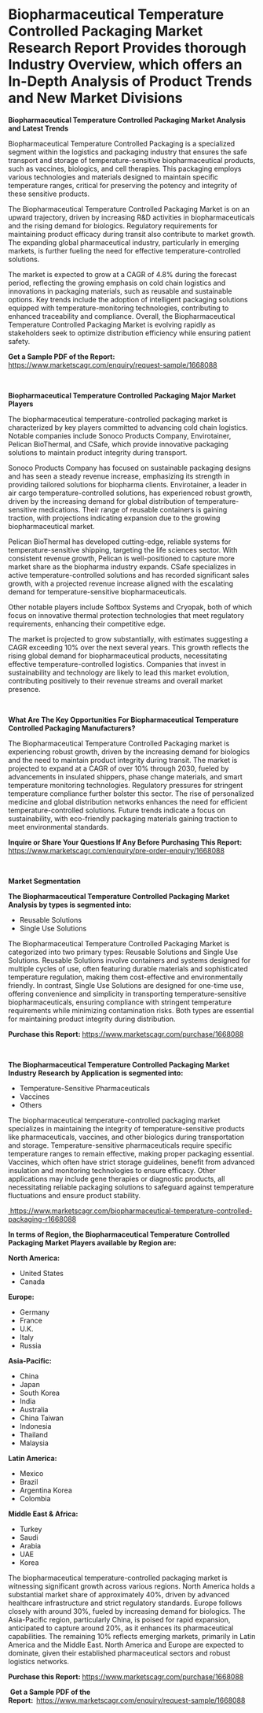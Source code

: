 <p><h1>Biopharmaceutical Temperature Controlled Packaging Market Research Report Provides thorough Industry Overview, which offers an In-Depth Analysis of Product Trends and New Market Divisions</h1></p><p><strong>Biopharmaceutical Temperature Controlled Packaging Market Analysis and Latest Trends</strong></p>
<p><p>Biopharmaceutical Temperature Controlled Packaging is a specialized segment within the logistics and packaging industry that ensures the safe transport and storage of temperature-sensitive biopharmaceutical products, such as vaccines, biologics, and cell therapies. This packaging employs various technologies and materials designed to maintain specific temperature ranges, critical for preserving the potency and integrity of these sensitive products.</p><p>The Biopharmaceutical Temperature Controlled Packaging Market is on an upward trajectory, driven by increasing R&D activities in biopharmaceuticals and the rising demand for biologics. Regulatory requirements for maintaining product efficacy during transit also contribute to market growth. The expanding global pharmaceutical industry, particularly in emerging markets, is further fueling the need for effective temperature-controlled solutions.</p><p>The market is expected to grow at a CAGR of 4.8% during the forecast period, reflecting the growing emphasis on cold chain logistics and innovations in packaging materials, such as reusable and sustainable options. Key trends include the adoption of intelligent packaging solutions equipped with temperature-monitoring technologies, contributing to enhanced traceability and compliance. Overall, the Biopharmaceutical Temperature Controlled Packaging Market is evolving rapidly as stakeholders seek to optimize distribution efficiency while ensuring patient safety.</p></p>
<p><strong>Get a Sample PDF of the Report:&nbsp;</strong> <a href="https://www.marketscagr.com/enquiry/request-sample/1668088?utm_campaign=1932&utm_medium=2&utm_source=Github&utm_content=ia&utm_term=19042025&utm_id=biopharmaceutical-temperature-controlled-packaging">https://www.marketscagr.com/enquiry/request-sample/1668088</a></p>
<p>&nbsp;</p>
<p><strong>Biopharmaceutical Temperature Controlled Packaging Major Market Players</strong></p>
<p><p>The biopharmaceutical temperature-controlled packaging market is characterized by key players committed to advancing cold chain logistics. Notable companies include Sonoco Products Company, Envirotainer, Pelican BioThermal, and CSafe, which provide innovative packaging solutions to maintain product integrity during transport.</p><p>Sonoco Products Company has focused on sustainable packaging designs and has seen a steady revenue increase, emphasizing its strength in providing tailored solutions for biopharma clients. Envirotainer, a leader in air cargo temperature-controlled solutions, has experienced robust growth, driven by the increasing demand for global distribution of temperature-sensitive medications. Their range of reusable containers is gaining traction, with projections indicating expansion due to the growing biopharmaceutical market.</p><p>Pelican BioThermal has developed cutting-edge, reliable systems for temperature-sensitive shipping, targeting the life sciences sector. With consistent revenue growth, Pelican is well-positioned to capture more market share as the biopharma industry expands. CSafe specializes in active temperature-controlled solutions and has recorded significant sales growth, with a projected revenue increase aligned with the escalating demand for temperature-sensitive biopharmaceuticals.</p><p>Other notable players include Softbox Systems and Cryopak, both of which focus on innovative thermal protection technologies that meet regulatory requirements, enhancing their competitive edge.</p><p>The market is projected to grow substantially, with estimates suggesting a CAGR exceeding 10% over the next several years. This growth reflects the rising global demand for biopharmaceutical products, necessitating effective temperature-controlled logistics. Companies that invest in sustainability and technology are likely to lead this market evolution, contributing positively to their revenue streams and overall market presence.</p></p>
<p>&nbsp;</p>
<p><strong>What Are The Key Opportunities For Biopharmaceutical Temperature Controlled Packaging Manufacturers?</strong></p>
<p><p>The Biopharmaceutical Temperature Controlled Packaging market is experiencing robust growth, driven by the increasing demand for biologics and the need to maintain product integrity during transit. The market is projected to expand at a CAGR of over 10% through 2030, fueled by advancements in insulated shippers, phase change materials, and smart temperature monitoring technologies. Regulatory pressures for stringent temperature compliance further bolster this sector. The rise of personalized medicine and global distribution networks enhances the need for efficient temperature-controlled solutions. Future trends indicate a focus on sustainability, with eco-friendly packaging materials gaining traction to meet environmental standards.</p></p>
<p><strong>Inquire or Share Your Questions If Any Before Purchasing This Report:</strong> <a href="https://www.marketscagr.com/enquiry/pre-order-enquiry/1668088?utm_campaign=1932&utm_medium=2&utm_source=Github&utm_content=ia&utm_term=19042025&utm_id=biopharmaceutical-temperature-controlled-packaging">https://www.marketscagr.com/enquiry/pre-order-enquiry/1668088</a></p>
<p>&nbsp;</p>
<p><strong>Market Segmentation</strong></p>
<p><strong>The Biopharmaceutical Temperature Controlled Packaging Market Analysis by types is segmented into:</strong></p>
<p><ul><li>Reusable Solutions</li><li>Single Use Solutions</li></ul></p>
<p><p>The Biopharmaceutical Temperature Controlled Packaging Market is categorized into two primary types: Reusable Solutions and Single Use Solutions. Reusable Solutions involve containers and systems designed for multiple cycles of use, often featuring durable materials and sophisticated temperature regulation, making them cost-effective and environmentally friendly. In contrast, Single Use Solutions are designed for one-time use, offering convenience and simplicity in transporting temperature-sensitive biopharmaceuticals, ensuring compliance with stringent temperature requirements while minimizing contamination risks. Both types are essential for maintaining product integrity during distribution.</p></p>
<p><strong>Purchase this Report:&nbsp;</strong><a href="https://www.marketscagr.com/purchase/1668088?utm_campaign=1932&utm_medium=2&utm_source=Github&utm_content=ia&utm_term=19042025&utm_id=biopharmaceutical-temperature-controlled-packaging">https://www.marketscagr.com/purchase/1668088</a></p>
<p>&nbsp;</p>
<p><strong>The Biopharmaceutical Temperature Controlled Packaging Market Industry Research by Application is segmented into:</strong></p>
<p><ul><li>Temperature-Sensitive Pharmaceuticals</li><li>Vaccines</li><li>Others</li></ul></p>
<p><p>The biopharmaceutical temperature-controlled packaging market specializes in maintaining the integrity of temperature-sensitive products like pharmaceuticals, vaccines, and other biologics during transportation and storage. Temperature-sensitive pharmaceuticals require specific temperature ranges to remain effective, making proper packaging essential. Vaccines, which often have strict storage guidelines, benefit from advanced insulation and monitoring technologies to ensure efficacy. Other applications may include gene therapies or diagnostic products, all necessitating reliable packaging solutions to safeguard against temperature fluctuations and ensure product stability.</p></p>
<p><a href="https://www.marketscagr.com/biopharmaceutical-temperature-controlled-packaging-r1668088?utm_campaign=1932&utm_medium=2&utm_source=Github&utm_content=ia&utm_term=19042025&utm_id=biopharmaceutical-temperature-controlled-packaging">&nbsp;https://www.marketscagr.com/biopharmaceutical-temperature-controlled-packaging-r1668088</a></p>
<p><strong>In terms of Region, the Biopharmaceutical Temperature Controlled Packaging Market Players available by Region are:</strong></p>
<p>
    <p> <strong> North America: </strong>
        <ul>
            <li>United States</li>
            <li>Canada</li>
        </ul>
        </p> 
    <p> <strong> Europe: </strong>
        <ul>
            <li>Germany</li>
            <li>France</li>
            <li>U.K.</li>
            <li>Italy</li>
            <li>Russia</li>
        </ul>
        </p> 
    <p> <strong> Asia-Pacific: </strong>
        <ul>
            <li>China</li>
            <li>Japan</li>
            <li>South Korea</li>
            <li>India</li>
            <li>Australia</li>
            <li>China Taiwan</li>
            <li>Indonesia</li>
            <li>Thailand</li>
            <li>Malaysia</li>
        </ul>
        </p> 
    <p> <strong> Latin America: </strong>
        <ul>
            <li>Mexico</li>
            <li>Brazil</li>
            <li>Argentina Korea</li>
            <li>Colombia</li>
        </ul>
        </p> 
    <p> <strong> Middle East & Africa: </strong>
        <ul>
            <li>Turkey</li>
            <li>Saudi</li>
            <li>Arabia</li>
            <li>UAE</li>
            <li>Korea</li>
        </ul>
    </p>
    </p>
<p><p>The biopharmaceutical temperature-controlled packaging market is witnessing significant growth across various regions. North America holds a substantial market share of approximately 40%, driven by advanced healthcare infrastructure and strict regulatory standards. Europe follows closely with around 30%, fueled by increasing demand for biologics. The Asia-Pacific region, particularly China, is poised for rapid expansion, anticipated to capture around 20%, as it enhances its pharmaceutical capabilities. The remaining 10% reflects emerging markets, primarily in Latin America and the Middle East. North America and Europe are expected to dominate, given their established pharmaceutical sectors and robust logistics networks.</p></p>
<p><strong>Purchase this Report: </strong><a href="https://www.marketscagr.com/purchase/1668088?utm_campaign=1932&utm_medium=2&utm_source=Github&utm_content=ia&utm_term=19042025&utm_id=biopharmaceutical-temperature-controlled-packaging">https://www.marketscagr.com/purchase/1668088</a></p>
<p>&nbsp;<strong>Get a Sample PDF of the Report:&nbsp;&nbsp;</strong><a href="https://www.marketscagr.com/enquiry/request-sample/1668088?utm_campaign=1932&utm_medium=2&utm_source=Github&utm_content=ia&utm_term=19042025&utm_id=biopharmaceutical-temperature-controlled-packaging">https://www.marketscagr.com/enquiry/request-sample/1668088</a></p>
<p><strong></strong></p>
<p><p></p><p></p><p></p></p>